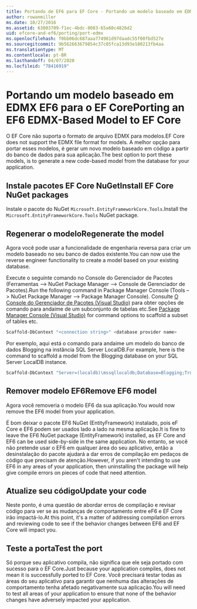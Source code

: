 ```yaml
---
title: Portando de EF6 para EF Core - Portando um modelo baseado em EDMX - EF
author: rowanmiller
ms.date: 10/27/2016
ms.assetid: 63003709-f1ec-4bdc-8083-65a60c4826d2
uid: efcore-and-ef6/porting/port-edmx
ms.openlocfilehash: f0bb06dc687aaa774981d97daadc55f00fbd527e
ms.sourcegitcommit: 9b562663679854c37c05fca13d93e180213fb4aa
ms.translationtype: MT
ms.contentlocale: pt-BR
ms.lasthandoff: 04/07/2020
ms.locfileid: "78416919"
---
```

# <a name="porting-an-ef6-edmx-based-model-to-ef-core"></a><span data-ttu-id="86111-102">Portando um modelo baseado em EDMX EF6 para o EF Core</span><span class="sxs-lookup"><span data-stu-id="86111-102">Porting an EF6 EDMX-Based Model to EF Core</span></span>

<span data-ttu-id="86111-103">O EF Core não suporta o formato de arquivo EDMX para modelos.</span><span class="sxs-lookup"><span data-stu-id="86111-103">EF Core does not support the EDMX file format for models.</span></span> <span data-ttu-id="86111-104">A melhor opção para portar esses modelos, é gerar um novo modelo baseado em código a partir do banco de dados para sua aplicação.</span><span class="sxs-lookup"><span data-stu-id="86111-104">The best option to port these models, is to generate a new code-based model from the database for your application.</span></span>

## <a name="install-ef-core-nuget-packages"></a><span data-ttu-id="86111-105">Instale pacotes EF Core NuGet</span><span class="sxs-lookup"><span data-stu-id="86111-105">Install EF Core NuGet packages</span></span>

<span data-ttu-id="86111-106">Instale o pacote do NuGet `Microsoft.EntityFrameworkCore.Tools`.</span><span class="sxs-lookup"><span data-stu-id="86111-106">Install the `Microsoft.EntityFrameworkCore.Tools` NuGet package.</span></span>

## <a name="regenerate-the-model"></a><span data-ttu-id="86111-107">Regenerar o modelo</span><span class="sxs-lookup"><span data-stu-id="86111-107">Regenerate the model</span></span>

<span data-ttu-id="86111-108">Agora você pode usar a funcionalidade de engenharia reversa para criar um modelo baseado no seu banco de dados existente.</span><span class="sxs-lookup"><span data-stu-id="86111-108">You can now use the reverse engineer functionality to create a model based on your existing database.</span></span>

<span data-ttu-id="86111-109">Execute o seguinte comando no Console do Gerenciador de Pacotes (Ferramentas –> NuGet Package Manager –> Console de Gerenciador de Pacotes).</span><span class="sxs-lookup"><span data-stu-id="86111-109">Run the following command in Package Manager Console (Tools –> NuGet Package Manager –> Package Manager Console).</span></span> <span data-ttu-id="86111-110">Consulte [O Console do Gerenciador de Pacotes (Visual Studio)](../../core/miscellaneous/cli/powershell.md) para obter opções de comando para andaime de um subconjunto de tabelas etc.</span><span class="sxs-lookup"><span data-stu-id="86111-110">See [Package Manager Console (Visual Studio)](../../core/miscellaneous/cli/powershell.md) for command options to scaffold a subset of tables etc.</span></span>

``` powershell
Scaffold-DbContext "<connection string>" <database provider name>
```

<span data-ttu-id="86111-111">Por exemplo, aqui está o comando para andaime um modelo do banco de dados Blogging na instância SQL Server LocalDB.</span><span class="sxs-lookup"><span data-stu-id="86111-111">For example, here is the command to scaffold a model from the Blogging database on your SQL Server LocalDB instance.</span></span>

``` powershell
Scaffold-DbContext "Server=(localdb)\mssqllocaldb;Database=Blogging;Trusted_Connection=True;" Microsoft.EntityFrameworkCore.SqlServer
```

## <a name="remove-ef6-model"></a><span data-ttu-id="86111-112">Remover modelo EF6</span><span class="sxs-lookup"><span data-stu-id="86111-112">Remove EF6 model</span></span>

<span data-ttu-id="86111-113">Agora você removeria o modelo EF6 da sua aplicação.</span><span class="sxs-lookup"><span data-stu-id="86111-113">You would now remove the EF6 model from your application.</span></span>

<span data-ttu-id="86111-114">É bom deixar o pacote EF6 NuGet (EntityFramework) instalado, pois eF Core e EF6 podem ser usados lado a lado na mesma aplicação.</span><span class="sxs-lookup"><span data-stu-id="86111-114">It is fine to leave the EF6 NuGet package (EntityFramework) installed, as EF Core and EF6 can be used side-by-side in the same application.</span></span> <span data-ttu-id="86111-115">No entanto, se você não pretende usar o EF6 em qualquer área do seu aplicativo, então a desinstalação do pacote ajudará a dar erros de compilação em pedaços de código que precisam de atenção.</span><span class="sxs-lookup"><span data-stu-id="86111-115">However, if you aren't intending to use EF6 in any areas of your application, then uninstalling the package will help give compile errors on pieces of code that need attention.</span></span>

## <a name="update-your-code"></a><span data-ttu-id="86111-116">Atualize seu código</span><span class="sxs-lookup"><span data-stu-id="86111-116">Update your code</span></span>

<span data-ttu-id="86111-117">Neste ponto, é uma questão de abordar erros de compilação e revisar código para ver se as mudanças de comportamento entre eF6 e EF Core irão impactá-lo.</span><span class="sxs-lookup"><span data-stu-id="86111-117">At this point, it's a matter of addressing compilation errors and reviewing code to see if the behavior changes between EF6 and EF Core will impact you.</span></span>

## <a name="test-the-port"></a><span data-ttu-id="86111-118">Teste a porta</span><span class="sxs-lookup"><span data-stu-id="86111-118">Test the port</span></span>

<span data-ttu-id="86111-119">Só porque seu aplicativo compila, não significa que ele seja portado com sucesso para o EF Core.</span><span class="sxs-lookup"><span data-stu-id="86111-119">Just because your application compiles, does not mean it is successfully ported to EF Core.</span></span> <span data-ttu-id="86111-120">Você precisará testar todas as áreas do seu aplicativo para garantir que nenhuma das alterações de comportamento tenha afetado negativamente sua aplicação.</span><span class="sxs-lookup"><span data-stu-id="86111-120">You will need to test all areas of your application to ensure that none of the behavior changes have adversely impacted your application.</span></span>
